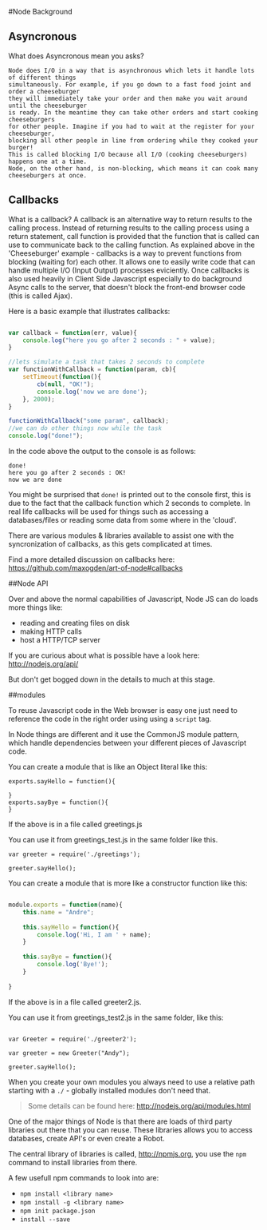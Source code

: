 #Node Background

## Asyncronous

What does Asyncronous mean you asks?

```
Node does I/O in a way that is asynchronous which lets it handle lots of different things 
simultaneously. For example, if you go down to a fast food joint and order a cheeseburger 
they will immediately take your order and then make you wait around until the cheeseburger 
is ready. In the meantime they can take other orders and start cooking cheeseburgers 
for other people. Imagine if you had to wait at the register for your cheeseburger, 
blocking all other people in line from ordering while they cooked your burger! 
This is called blocking I/O because all I/O (cooking cheeseburgers) happens one at a time. 
Node, on the other hand, is non-blocking, which means it can cook many cheeseburgers at once.
```

## Callbacks

What is a callback? A callback is an alternative way to return results to the calling process. Instead of returning results to the calling process using a return statement, call function is provided that the function that is called can use to communicate back to the calling function. As explained above in the 'Cheeseburger' example - callbacks is a way to prevent functions from blocking (waiting for) each other. It allows one to easily write code that can handle multiple I/O (Input Output) processes eviciently. Once callbacks is also used heavily in Client Side Javascript especially to do background Async calls to the server, that doesn't block the front-end browser code (this is called Ajax).

Here is a basic example that illustrates callbacks:

```javascript

var callback = function(err, value){
	console.log("here you go after 2 seconds : " + value);	
}

//lets simulate a task that takes 2 seconds to complete
var functionWithCallback = function(param, cb){
	setTimeout(function(){
		cb(null, "OK!");
		console.log('now we are done');
	}, 2000);
}

functionWithCallback("some param", callback);
//we can do other things now while the task
console.log("done!");

```

In the code above the output to the console is as follows:

```
done!
here you go after 2 seconds : OK!
now we are done
```

You might be surprised that ```done!``` is printed out to the console first, this is due to the fact that the callback function which 2 seconds to complete. In real life callbacks will be used for things such as accessing a databases/files or reading some data from some where in the 'cloud'.

There are various modules & libraries available to assist one with the syncronization of callbacks, as this gets complicated at times.

Find a more detailed discussion on callbacks here: https://github.com/maxogden/art-of-node#callbacks

##Node API

Over and above the normal capabilities of Javascript, Node JS can do loads more things like:

* reading and creating files on disk
* making HTTP calls
* host a HTTP/TCP server

If you are curious about what is possible have a look here: http://nodejs.org/api/

But don't get bogged down in the details to much at this stage.

##modules

To reuse Javascript code in the Web browser is easy one just need to reference the code in the right order using using a ```script``` tag.

In Node things are different and it use the CommonJS module pattern, which handle dependencies between your different pieces of Javascript code.

You can create a module that is like an Object literal like this:

```
exports.sayHello = function(){

}
exports.sayBye = function(){
}
```

If the above is in a file called greetings.js

You can use it from greetings_test.js in the same folder like this.

```
var greeter = require('./greetings'); 
	
greeter.sayHello();
```

You can create a module that is more like a constructor function like this:

```javascript

module.exports = function(name){
	this.name = "Andre";
	
	this.sayHello = function(){
		console.log('Hi, I am ' + name);
	}
	
	this.sayBye = function(){
		console.log('Bye!');
	}
	
}
```
If the above is in a file called greeter2.js.

You can use it from greetings_test2.js in the same folder, like this:

```

var Greeter = require('./greeter2'); 
	
var greeter = new Greeter("Andy");

greeter.sayHello();

```

When you create your own modules you always need to use a relative path starting with a ```./``` - globally installed modules don't need that.

> Some details can be found here:
>  http://nodejs.org/api/modules.html
  
One of the major things of Node is that there are loads of third party libraries out there that you can reuse. These libraries allows you to access databases, create API's or even create a Robot.

The central library of libraries is called, http://npmjs.org, you use the ```npm``` command to install libraries from there.
  
A few usefull npm commands to look into are:

  * ```npm install <library name>```
  * ```npm install -g <library name>```
  * ```npm init package.json```
  * ```install --save```

